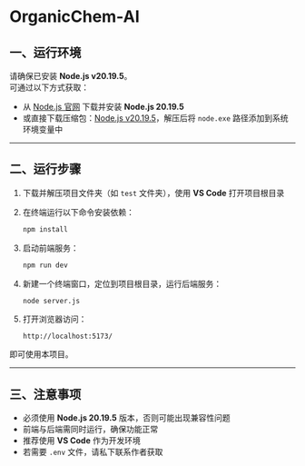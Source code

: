 # OrganicChem-AI

## 一、运行环境

请确保已安装 **Node.js v20.19.5**。  
可通过以下方式获取：

- 从 [Node.js 官网](https://nodejs.org/) 下载并安装 **Node.js 20.19.5**  
- 或直接下载压缩包：[Node.js v20.19.5](https://nodejs.org/dist/v20.19.5/)，解压后将 `node.exe` 路径添加到系统环境变量中  

---

## 二、运行步骤

1. 下载并解压项目文件夹（如 `test` 文件夹），使用 **VS Code** 打开项目根目录  

2. 在终端运行以下命令安装依赖：  

   ```bash
   npm install
   ```

3. 启动前端服务：  

   ```bash
   npm run dev
   ```

4. 新建一个终端窗口，定位到项目根目录，运行后端服务：  

   ```bash
   node server.js
   ```

5. 打开浏览器访问：  

   ```
   http://localhost:5173/
   ```

即可使用本项目。  

---

## 三、注意事项

- 必须使用 **Node.js 20.19.5** 版本，否则可能出现兼容性问题  
- 前端与后端需同时运行，确保功能正常  
- 推荐使用 **VS Code** 作为开发环境
- 若需要 `.env` 文件，请私下联系作者获取
